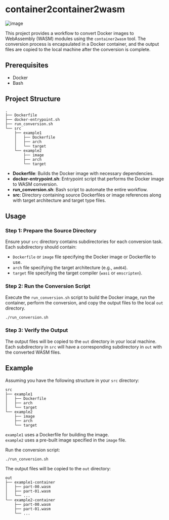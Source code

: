 # container2container2wasm

![image](https://github.com/user-attachments/assets/b8335f4a-adaf-4d58-ba6e-3d75e4b13239)

This project provides a workflow to convert Docker images to WebAssembly (WASM) modules using the `container2wasm` tool. The conversion process is encapsulated in a Docker container, and the output files are copied to the local machine after the conversion is complete.

## Prerequisites

- Docker
- Bash

## Project Structure

```plaintext
.
├── Dockerfile
├── docker-entrypoint.sh
├── run_conversion.sh
└── src
    ├── example1
    │   ├── Dockerfile
    │   ├── arch
    │   └── target
    └── example2
        ├── image
        ├── arch
        └── target
```

- **Dockerfile**: Builds the Docker image with necessary dependencies.
- **docker-entrypoint.sh**: Entrypoint script that performs the Docker image to WASM conversion.
- **run_conversion.sh**: Bash script to automate the entire workflow.
- **src**: Directory containing source Dockerfiles or image references along with target architecture and target type files.

## Usage

### Step 1: Prepare the Source Directory

Ensure your `src` directory contains subdirectories for each conversion task. Each subdirectory should contain:

- `Dockerfile` or `image` file specifying the Docker image or Dockerfile to use.
- `arch` file specifying the target architecture (e.g., `amd64`).
- `target` file specifying the target compiler (`wasi` or `emscripten`).

### Step 2: Run the Conversion Script

Execute the `run_conversion.sh` script to build the Docker image, run the container, perform the conversion, and copy the output files to the local `out` directory.

```sh
./run_conversion.sh
```

### Step 3: Verify the Output

The output files will be copied to the `out` directory in your local machine. Each subdirectory in `src` will have a corresponding subdirectory in `out` with the converted WASM files.

## Example

Assuming you have the following structure in your `src` directory:

```plaintext
src
├── example1
│   ├── Dockerfile 
│   ├── arch
│   └── target
└── example2
    ├── image
    ├── arch
    └── target
```

`example1` uses a Dockerfile for building the image.  
`example2` uses a pre-built image specified in the `image` file.

Run the conversion script:

```sh
./run_conversion.sh
```

The output files will be copied to the `out` directory:


```
out
├── example1-container
│   ├── part-00.wasm
│   ├── part-01.wasm
│   └── ...
└── example2-container
    ├── part-00.wasm
    ├── part-01.wasm
    └── ...
```
